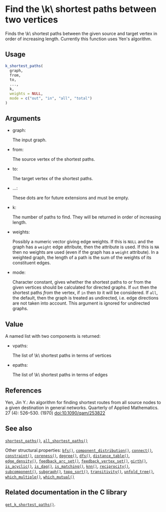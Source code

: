 # Find the \\k\\ shortest paths between two vertices

Finds the \\k\\ shortest paths between the given source and target
vertex in order of increasing length. Currently this function uses Yen's
algorithm.

## Usage

``` r
k_shortest_paths(
  graph,
  from,
  to,
  ...,
  k,
  weights = NULL,
  mode = c("out", "in", "all", "total")
)
```

## Arguments

- graph:

  The input graph.

- from:

  The source vertex of the shortest paths.

- to:

  The target vertex of the shortest paths.

- ...:

  These dots are for future extensions and must be empty.

- k:

  The number of paths to find. They will be returned in order of
  increasing length.

- weights:

  Possibly a numeric vector giving edge weights. If this is `NULL` and
  the graph has a `weight` edge attribute, then the attribute is used.
  If this is `NA` then no weights are used (even if the graph has a
  `weight` attribute). In a weighted graph, the length of a path is the
  sum of the weights of its constituent edges.

- mode:

  Character constant, gives whether the shortest paths to or from the
  given vertices should be calculated for directed graphs. If `out` then
  the shortest paths *from* the vertex, if `in` then *to* it will be
  considered. If `all`, the default, then the graph is treated as
  undirected, i.e. edge directions are not taken into account. This
  argument is ignored for undirected graphs.

## Value

A named list with two components is returned:

- vpaths:

  The list of \\k\\ shortest paths in terms of vertices

- epaths:

  The list of \\k\\ shortest paths in terms of edges

## References

Yen, Jin Y.: An algorithm for finding shortest routes from all source
nodes to a given destination in general networks. Quarterly of Applied
Mathematics. 27 (4): 526–530. (1970)
[doi:10.1090/qam/253822](https://doi.org/10.1090/qam/253822)

## See also

[`shortest_paths()`](https://r.igraph.org/reference/distances.md),
[`all_shortest_paths()`](https://r.igraph.org/reference/distances.md)

Other structural.properties:
[`bfs()`](https://r.igraph.org/reference/bfs.md),
[`component_distribution()`](https://r.igraph.org/reference/components.md),
[`connect()`](https://r.igraph.org/reference/ego.md),
[`constraint()`](https://r.igraph.org/reference/constraint.md),
[`coreness()`](https://r.igraph.org/reference/coreness.md),
[`degree()`](https://r.igraph.org/reference/degree.md),
[`dfs()`](https://r.igraph.org/reference/dfs.md),
[`distance_table()`](https://r.igraph.org/reference/distances.md),
[`edge_density()`](https://r.igraph.org/reference/edge_density.md),
[`feedback_arc_set()`](https://r.igraph.org/reference/feedback_arc_set.md),
[`feedback_vertex_set()`](https://r.igraph.org/reference/feedback_vertex_set.md),
[`girth()`](https://r.igraph.org/reference/girth.md),
[`is_acyclic()`](https://r.igraph.org/reference/is_acyclic.md),
[`is_dag()`](https://r.igraph.org/reference/is_dag.md),
[`is_matching()`](https://r.igraph.org/reference/matching.md),
[`knn()`](https://r.igraph.org/reference/knn.md),
[`reciprocity()`](https://r.igraph.org/reference/reciprocity.md),
[`subcomponent()`](https://r.igraph.org/reference/subcomponent.md),
[`subgraph()`](https://r.igraph.org/reference/subgraph.md),
[`topo_sort()`](https://r.igraph.org/reference/topo_sort.md),
[`transitivity()`](https://r.igraph.org/reference/transitivity.md),
[`unfold_tree()`](https://r.igraph.org/reference/unfold_tree.md),
[`which_multiple()`](https://r.igraph.org/reference/which_multiple.md),
[`which_mutual()`](https://r.igraph.org/reference/which_mutual.md)

## Related documentation in the C library

[`get_k_shortest_paths()`](https://igraph.org/c/html/latest/igraph-Structural.html#igraph_get_k_shortest_paths).
